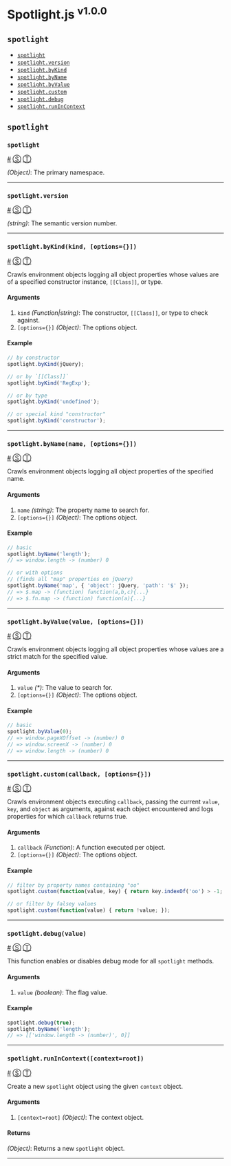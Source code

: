 # Spotlight.js <sup>v1.0.0</sup>

<!-- div -->


<!-- div -->

## <a id="spotlight"></a>`spotlight`
* [`spotlight`](#spotlight)
* <a href="#spotlightversion">`spotlight.version`</a>
* <a href="#spotlightbykindkind-options">`spotlight.byKind`</a>
* <a href="#spotlightbynamename-options">`spotlight.byName`</a>
* <a href="#spotlightbyvaluevalue-options">`spotlight.byValue`</a>
* <a href="#spotlightcustomcallback-options">`spotlight.custom`</a>
* <a href="#spotlightdebugvalue">`spotlight.debug`</a>
* <a href="#spotlightrunincontextcontextroot">`spotlight.runInContext`</a>

<!-- /div -->


<!-- /div -->


<!-- div -->


<!-- div -->

## `spotlight`

<!-- div -->

### <a id="spotlight"></a>`spotlight`
<a href="#spotlight">#</a> [&#x24C8;](https://github.com/bestiejs/spotlight.js/blob/master/spotlight.js#L589 "View in source") [&#x24C9;][1]

*(Object)*: The primary namespace.

* * *

<!-- /div -->


<!-- div -->

### <a id="spotlightversion"></a>`spotlight.version`
<a href="#spotlightversion">#</a> [&#x24C8;](https://github.com/bestiejs/spotlight.js/blob/master/spotlight.js#L598 "View in source") [&#x24C9;][1]

*(string)*: The semantic version number.

* * *

<!-- /div -->


<!-- div -->

### <a id="spotlightbykindkind-options"></a>`spotlight.byKind(kind, [options={}])`
<a href="#spotlightbykindkind-options">#</a> [&#x24C8;](https://github.com/bestiejs/spotlight.js/blob/master/spotlight.js#L501 "View in source") [&#x24C9;][1]

Crawls environment objects logging all object properties whose values are of a specified constructor instance, `[[Class]]`, or type.

#### Arguments
1. `kind` *(Function|string)*: The constructor, `[[Class]]`, or type to check against.
2. `[options={}]` *(Object)*: The options object.

#### Example
```js
// by constructor
spotlight.byKind(jQuery);

// or by `[[Class]]`
spotlight.byKind('RegExp');

// or by type
spotlight.byKind('undefined');

// or special kind "constructor"
spotlight.byKind('constructor');
```

* * *

<!-- /div -->


<!-- div -->

### <a id="spotlightbynamename-options"></a>`spotlight.byName(name, [options={}])`
<a href="#spotlightbynamename-options">#</a> [&#x24C8;](https://github.com/bestiejs/spotlight.js/blob/master/spotlight.js#L523 "View in source") [&#x24C9;][1]

Crawls environment objects logging all object properties of the specified name.

#### Arguments
1. `name` *(string)*: The property name to search for.
2. `[options={}]` *(Object)*: The options object.

#### Example
```js
// basic
spotlight.byName('length');
// => window.length -> (number) 0

// or with options
// (finds all "map" properties on jQuery)
spotlight.byName('map', { 'object': jQuery, 'path': '$' });
// => $.map -> (function) function(a,b,c){...}
// => $.fn.map -> (function) function(a){...}
```

* * *

<!-- /div -->


<!-- div -->

### <a id="spotlightbyvaluevalue-options"></a>`spotlight.byValue(value, [options={}])`
<a href="#spotlightbyvaluevalue-options">#</a> [&#x24C8;](https://github.com/bestiejs/spotlight.js/blob/master/spotlight.js#L542 "View in source") [&#x24C9;][1]

Crawls environment objects logging all object properties whose values are a strict match for the specified value.

#### Arguments
1. `value` *(&#42;)*: The value to search for.
2. `[options={}]` *(Object)*: The options object.

#### Example
```js
// basic
spotlight.byValue(0);
// => window.pageXOffset -> (number) 0
// => window.screenX -> (number) 0
// => window.length -> (number) 0
```

* * *

<!-- /div -->


<!-- div -->

### <a id="spotlightcustomcallback-options"></a>`spotlight.custom(callback, [options={}])`
<a href="#spotlightcustomcallback-options">#</a> [&#x24C8;](https://github.com/bestiejs/spotlight.js/blob/master/spotlight.js#L562 "View in source") [&#x24C9;][1]

Crawls environment objects executing `callback`, passing the current `value`, `key`, and `object` as arguments, against each object encountered and logs properties for which `callback` returns true.

#### Arguments
1. `callback` *(Function)*: A function executed per object.
2. `[options={}]` *(Object)*: The options object.

#### Example
```js
// filter by property names containing "oo"
spotlight.custom(function(value, key) { return key.indexOf('oo') > -1; });

// or filter by falsey values
spotlight.custom(function(value) { return !value; });
```

* * *

<!-- /div -->


<!-- div -->

### <a id="spotlightdebugvalue"></a>`spotlight.debug(value)`
<a href="#spotlightdebugvalue">#</a> [&#x24C8;](https://github.com/bestiejs/spotlight.js/blob/master/spotlight.js#L577 "View in source") [&#x24C9;][1]

This function enables or disables debug mode for all `spotlight` methods.

#### Arguments
1. `value` *(boolean)*: The flag value.

#### Example
```js
spotlight.debug(true);
spotlight.byName('length');
// => [['window.length -> (number)', 0]]
```

* * *

<!-- /div -->


<!-- div -->

### <a id="spotlightrunincontextcontextroot"></a>`spotlight.runInContext([context=root])`
<a href="#spotlightrunincontextcontextroot">#</a> [&#x24C8;](https://github.com/bestiejs/spotlight.js/blob/master/spotlight.js#L70 "View in source") [&#x24C9;][1]

Create a new `spotlight` object using the given `context` object.

#### Arguments
1. `[context=root]` *(Object)*: The context object.

#### Returns
*(Object)*: Returns a new `spotlight` object.

* * *

<!-- /div -->


<!-- /div -->


<!-- /div -->


  [1]: #spotlight "Jump back to the TOC."